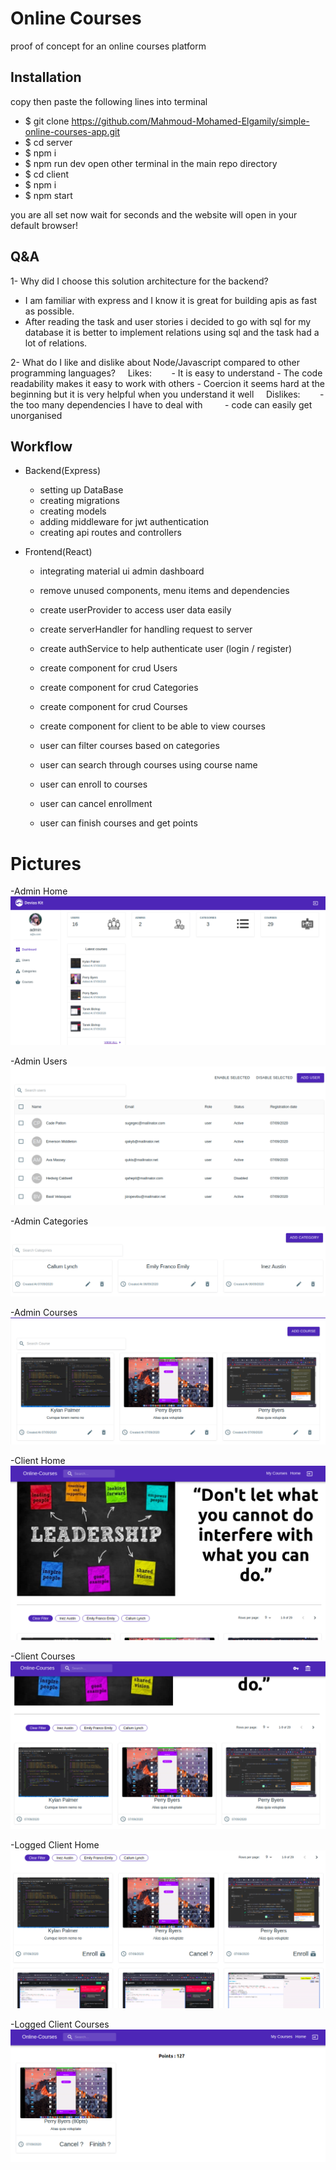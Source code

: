 # Online Courses
proof of concept for an online courses platform

## Installation

copy then paste the following lines into terminal
- $ git clone https://github.com/Mahmoud-Mohamed-Elgamily/simple-online-courses-app.git
- $ cd server
- $ npm i
- $ npm run dev
  open other terminal in the main repo directory
- $ cd client
- $ npm i
- $ npm start

you are all set now wait for seconds and the website will open in your default browser!

## Q&A

1- Why did I choose this solution architecture for the backend?    
  - I am familiar with express and I know it is great for building apis as fast as possible.    
  - After reading the task and user stories i decided to go with sql for my database it is better to implement relations using sql and the task had a lot of relations.
  
2- What do I like and dislike about Node/Javascript compared to other
programming languages?
    Likes:        
      - It is easy to understand
      - The code readability makes it easy to work with others
      - Coercion it seems hard at the beginning but it is very helpful when you understand it well
    Dislikes:        
      - the too many dependencies I have to deal with        
      - code can easily get unorganised 
    
    
## Workflow
- Backend(Express)
  - setting up DataBase
  - creating migrations
  - creating models
  - adding middleware for jwt authentication
  - creating api routes and controllers
  
- Frontend(React)
  - integrating material ui admin dashboard
  - remove unused components, menu items and dependencies 
  - create userProvider to access user data easily
  - create serverHandler for handling request to server
  - create authService to help authenticate user (login / register)
  - create component for crud Users
  - create component for crud Categories
  - create component for crud Courses
  
  - create component for client to be able to view courses
  - user can filter courses based on categories 
  - user can search through courses using course name
  - user can enroll to courses
  - user can cancel enrollment
  - user can finish courses and get points 

# Pictures

-Admin Home
![](projectImages/adminPage.png)

-Admin Users
![](projectImages/adminUsersPage.png)

-Admin Categories
![](projectImages/adminCategoriesPage.png)

-Admin Courses 
![](projectImages/adminCoursesPage.png)

-Client Home
![](projectImages/homePage.png)

-Client Courses
![](projectImages/homepageCourses.png)

-Logged Client Home
![](projectImages/loggedUserHomePage.png)

-Logged Client Courses
![](projectImages/loggedUserCourses.png)
